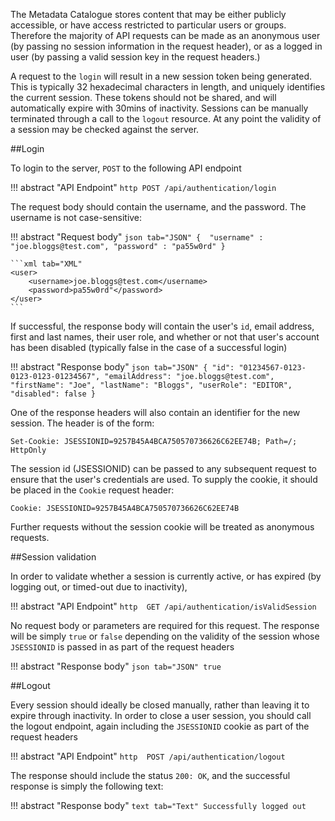 The Metadata Catalogue stores content that may be either publicly accessible, or have access restricted to particular users or groups.  Therefore 
the majority of API requests can be made as an anonymous user (by passing no session information in the request header), or as a logged in user (by
passing a valid session key in the request headers.)
 
A request to the `login` will result in a new session token being generated.  This is typically 32 hexadecimal characters in length, and uniquely 
identifies the current session.  These tokens should not be shared, and will automatically expire with 30mins of inactivity.  Sessions can be 
manually terminated through a call to the `logout` resource.   At any point the validity of a session may be checked against the server.

##Login

To login to the server, `POST` to the following API endpoint 

!!! abstract "API Endpoint"
    ```http
    POST /api/authentication/login
    ```

The request body should contain the username, and the password.  The username is not case-sensitive:

!!! abstract "Request body"
    ```json tab="JSON"
    { 
        "username" : "joe.bloggs@test.com",
        "password" : "pa55w0rd"
    }
    ```
    
    ```xml tab="XML"
    <user>
        <username>joe.bloggs@test.com</username>
        <password>pa55w0rd"</password>
    </user>
    ```

If successful, the response body will contain the user's `id`, email address, first and last names, their user role, and whether or not that 
user's account has been disabled (typically false in the case of a successful login)

!!! abstract "Response body"
    ```json tab="JSON"
    {
        "id": "01234567-0123-0123-0123-01234567",
        "emailAddress": "joe.bloggs@test.com",
        "firstName": "Joe",
        "lastName": "Bloggs",
        "userRole": "EDITOR",
        "disabled": false
    }
    ```
    
One of the response headers will also contain an identifier for the new session.  The header is of the form:

```http
Set-Cookie: JSESSIONID=9257B45A4BCA750570736626C62EE74B; Path=/; HttpOnly
```      

The session id (JSESSIONID) can be passed to any subsequent request to ensure that the user's credentials are used.  To supply the cookie, it 
should be placed in the `Cookie` request header:

```http
Cookie: JSESSIONID=9257B45A4BCA750570736626C62EE74B
```

Further requests without the session cookie will be treated as anonymous requests.
    
##Session validation

In order to validate whether a session is currently active, or has expired (by logging out, or timed-out due to inactivity), 

!!! abstract "API Endpoint"
    ```http 
    GET /api/authentication/isValidSession
    ```

No request body or parameters are required for this request.  The response will be simply `true` or `false` depending on the validity of the 
session whose `JSESSIONID` is passed in as part of the request headers

!!! abstract "Response body"
    ```json tab="JSON"
    true
    ```

##Logout

Every session should ideally be closed manually, rather than leaving it to expire through inactivity.  In order to close a user session, you should
 call the logout endpoint, again including the `JSESSIONID` cookie as part of the request headers   

!!! abstract "API Endpoint"
    ```http 
    POST /api/authentication/logout
    ```

The response should include the status `200: OK`, and the successful response is simply the following text:

!!! abstract "Response body"
    ```text tab="Text"
    Successfully logged out
    ``` 